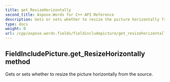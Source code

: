 ```yaml
---
title: get_ResizeHorizontally
second_title: Aspose.Words for C++ API Reference
description: Gets or sets whether to resize the picture horizontally from the source. 
type: docs
weight: 0
url: /cpp/aspose.words.fields/fieldincludepicture/get_resizehorizontally/
---
```

## FieldIncludePicture.get_ResizeHorizontally method


Gets or sets whether to resize the picture horizontally from the source. 


